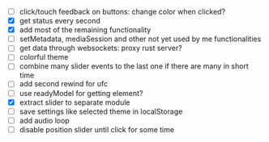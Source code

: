 - [ ] click/touch feedback on buttons: change color when clicked?
- [x] get status every second
- [x] add most of the remaining functionality
- [ ] setMetadata, mediaSession and other not yet used by me functionalities
- [ ] get data through websockets: proxy rust server?
- [ ] colorful theme
- [ ] combine many slider events to the last one if there are many in short time
- [ ] add second rewind for ufc
- [ ] use readyModel for getting element?
- [x] extract slider to separate module
- [ ] save settings like selected theme in localStorage
- [ ] add audio loop
- [ ] disable position slider until click for some time
